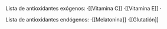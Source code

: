 Lista de antioxidantes exógenos:
	·[[Vitamina C]]
	·[[Vitamina E]]
	·

Lista de antioxidantes endógenos:
	·[[Melatonina]]
	·[[Glutatión]]